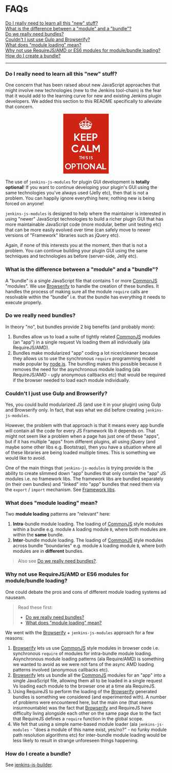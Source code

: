 # FAQs

<p>
    <a href="#do-i-really-need-to-learn-all-this-new-stuff">Do I really need to learn all this "new" stuff?</a><br/>
    <a href="#what-is-the-difference-between-a-module-and-a-bundle">What is the difference between a "module" and a "bundle"?</a><br/>
    <a href="#do-we-really-need-bundles">Do we really need bundles?</a><br/>
    <a href="#couldnt-i-just-use-gulp-and-browserify">Couldn't I just use Gulp and Browserify?</a><br/>
    <a href="#what-does-module-loading-mean">What does "module loading" mean?</a><br/>
    <a href="#why-not-use-requirejsamd-or-es6-modules-for-modulebundle-loading">Why not use RequireJS/AMD or ES6 modules for module/bundle loading?</a><br/>
    <a href="#how-do-i-create-a-bundle">How do I create a bundle?</a><br/>    
</p>

<hr/>

### Do I really need to learn all this "new" stuff?
One concern that has been raised about new JavaScript approaches that might involve new technologies (new to the 
Jenkins tool-chain) is the fear that it would add to the learning curve for new and existing Jenkins plugin
developers. We added this section to this README specifically to alleviate that concern.

<p align="center">
    <img src="img/keep_calm.png" alt="KEEP CALM - THIS IS OPTIONAL">
</p>

The use of `jenkins-js-modules` for plugin GUI development is __totally optional__! If you want to continue developing
your plugin's GUI using the same technologies you've always used (Jelly etc), then that is not a problem. You can
happily ignore everything here; nothing new is being forced on anyone!

`jenkins-js-modules` is designed to help where the maintainer is interested in using "newer" JavaScript technologies
to build a richer plugin GUI that has more maintainable JavaScript code (more modular, better unit testing etc) that
can be more easily evolved over time (can safely move to newer versions of "Framework" libraries such as jQuery etc).
 
Again, if none of this interests you at the moment, then that is not a problem. You can continue building your plugin
GUI using the same techniques and technologies as before (server-side, Jelly etc).

### What is the difference between a "module" and a "bundle"?
A "bundle" is a single JavaScript file that contains 1 or more [CommonJS] "modules". We use [Browserify] to handle the creation of these bundles. It
handles the process of making sure all the module `require` calls are resolvable within the "bundle" i.e. that the bundle
has everything it needs to execute properly.

### Do we really need bundles?
In theory "no", but bundles provide 2 big benefits (and probably more):

1. Bundles allow us to load a suite of tightly related [CommonJS] modules (an "app") in a single request Vs loading them all individually (ala RequireJS/AMD).
1. Bundles make modularized "app" coding a lot nicer/cleaner because they allows us to use the synchronous
`require` programming model made popular by [node.js]. The bundling makes this possible because it removes the need
for the asynchronous module loading (ala RequireJS/AMD - ugly anonymous callbacks etc) that would be required if the browser needed to load each module
individually.

### Couldn't I just use Gulp and Browserify?
Yes, you could build modularized JS (and use it in your plugin) using Gulp and Browserify only. In fact, that was what
we did before creating `jenkins-js-modules`.

However, the problem with that approach is that it means every app bundle will contain all the code for every JS 
Framework lib it depends on. That might not seem like a problem when a page has just one of these "apps", but if it has
multiple "apps" from different plugins, all using jQuery (and maybe some other libs e.g. Bootstrap), then you have a
situation where all of these libraries are being loaded multiple times. This is something we would like to avoid.

One of the main things that `jenkins-js-modules` is trying provide is the ability to create slimmed down "app" bundles
that only contain the "app" JS modules i.e. no framework libs. The framework libs are bundled separately
(in their own bundles) and "linked" into "app" bundles that need them via the `export` / `import` mechanism.
See [Framework libs].

### What does "module loading" mean?
Two __module loading__ patterns are "relevant" here:
  
1. __Intra__-bundle module loading. The loading of [CommonJS] style modules within a bundle e.g. module `A` loading module `B`, where both modules are within the __same__ bundle.
1. __Inter__-bundle module loading. The loading of [CommonJS] style modules across bundle "boundaries" e.g. module `A` loading module `B`, where both modules are in __different__ bundles.

> Also see <a href="#do-we-really-need-bundles">Do we really need bundles?</a>.

### Why not use RequireJS/AMD or ES6 modules for module/bundle loading?
One could debate the pros and cons of different module loading systems ad nauseam.
  
> Read these first:
> - <a href="#do-we-really-need-bundles">Do we really need bundles?</a>
> - <a href="#what-does-module-loading-mean">What does "module loading" mean?</a>

We went with the [Browserify] + `jenkins-js-modules` approach for a few reasons:

1. [Browserify] lets us use [CommonJS] style modules in browser code i.e. synchronous `require` of modules for intra-bundle module loading. Asynchronous module loading patterns (ala Require/AMD) is something we wanted to avoid as we were not fans of the async AMD loading patterns involved (anonymous callbacks etc).
1. [Browserify] lets us bundle all the [CommonJS] modules for an "app" into a single JavaScript file, allowing them all to be loaded in a single request Vs loading each module to the browser one at a time ala RequireJS.
1. Using RequireJS to perform the loading of the [Browserify] generated bundles is something we considered (and experimented with). A number of problems were encountered here, but the main one (that seems insurmountable) was the fact that [Browserify] and RequireJS have difficulty living alongside each other on the same page due to the fact that RequireJS defines a `require` function in the global scope.
1. We felt that using a simple name-based module loader (ala `jenkins-js-modules` - "does a module of this name exist, yes/no?" - no funky module path resolution algorithms etc) for inter-bundle module loading would be less likely to result in strange unforeseen things happening.

### How do I create a bundle?
See [jenkins-js-builder].

[Browserify]: http://browserify.org/
[CommonJS]: http://www.commonjs.org/
[node.js]: https://nodejs.org/en/
[Keep Calm]: https://github.com/jenkinsci/js-modules#keep-calm
[Framework libs]: https://github.com/jenkinsci/js-modules#framework-libs-jenkinscijs-libs
[jenkins-js-builder]: https://github.com/jenkinsci/js-builder
